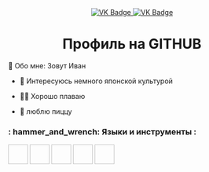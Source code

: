 <div id="badges" align ="center">
  <a href= "https://vk.com/red7eye7"> 
    <img src = "https://img.shields.io/badge/VK-blue?style-for-the-badge&logo=VK&10goColor-white" alt="VK Badge"/>
  </a>
  
  <a href= "https://mail.google.com/mail/u/1/#inbox"> 
    <img src = "https://img.shields.io/badge/EMAIL-red?style-for-the-badge&logo=Gmail&logoColor=white" alt="VK Badge"/>
  </a>
</div>

<div id="viewprof" align="center">
    <img src="https://komarev.com/ghpvc/?username=Red7Eye7&style-flat-square&color=blue" alt=""/>
</div> 

<div id="heythere" align="center">
  <h1> Профиль на GITHUB </h1>
</div>

:disguised_face: Обо мне: Зовут Иван

- :japanese_castle: Интересуюсь немного японской культурой

- :swimming_man: Хорошо плаваю

- :pizza: люблю пиццу
  
### : hammer_and_wrench: Языки и инструменты :

<div> 
  <img scr = "https://github.com/devicons/devicon/blob/master/icons/github/github-original-wordmark.svg" width="40" height="40"/>
  <img scr = "https://github.com/devicons/devicon/blob/master/icons/git/git-original-wordmark.svg" width="40" height="40"/>
  <img scr = "https://github.com/devicons/devicon/blob/master/icons/photoshop/photoshop-original.svg" width="40" height="40"/>
  <img scr = "https://github.com/devicons/devicon/blob/master/icons/visualstudio/visualstudio-original-wordmark.svg" width="40" height="40"/>
  <img scr = "https://github.com/devicons/devicon/blob/master/icons/android/android-original-wordmark.svg" width="40" height="40"/>
</div>

